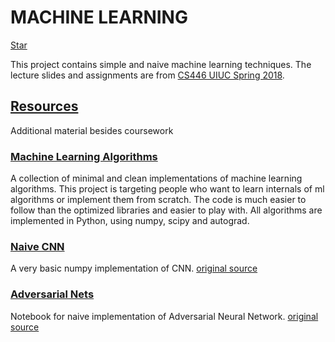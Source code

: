 # MACHINE LEARNING

<!-- Place this tag where you want the button to render. -->
<a class="github-button" href="https://github.com/namanUIUC/MachineLearning" aria-label="Star namanUIUC/MachineLearning on GitHub">Star</a>


This project contains simple and naive machine learning techniques. The lecture slides and assignments are from [CS446 UIUC Spring 2018](https://courses.engr.illinois.edu/cs446/sp2018/_site/).

## [Resources](Resources)

Additional material besides coursework

### [Machine Learning Algorithms](Resources/ML_Algorithms)

A collection of minimal and clean implementations of machine learning algorithms. This project is targeting people who want to learn internals of ml algorithms or implement them from scratch.
The code is much easier to follow than the optimized libraries and easier to play with.
All algorithms are implemented in Python, using numpy, scipy and autograd.

### [Naive CNN](Resources/NaiveCNN)

A very basic numpy implementation of CNN.
[original source](https://github.com/integeruser/MNIST-cnn)

### [Adversarial Nets](Resources/adversarial-mnist)

Notebook for naive implementation of Adversarial Neural Network.
[original source](https://github.com/michbad/adversarial-mnist)
